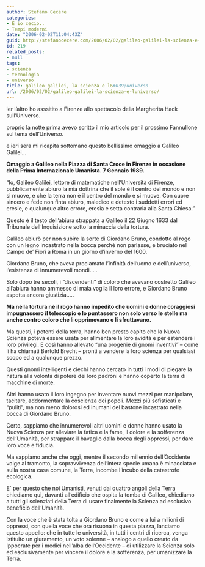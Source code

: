 ```yaml
---
author: Stefano Cecere
categories:
- E io cecio..
- Tempi moderni
date: "2006-02-02T11:04:43Z"
guid: http://stefanocecere.com/2006/02/02/galileo-galilei-la-scienza-e-luniverso/
id: 219
related_posts:
- null
tags:
- scienza
- tecnologia
- universo
title: galileo galilei, la scienza e l&#039;universo
url: /2006/02/02/galileo-galilei-la-scienza-e-luniverso/
---
```


ier l&#8217;altro ho asssitito a Firenze allo spettacolo della Margherita Hack sull&#8217;Universo.
  
proprio la notte prima avevo scritto il mio articolo per il prossimo Fannullone sul tema dell&#8217;Universo.
  
e ieri sera mi ricapita sottomano questo bellissimo omaggio a Galileo Galilei&#8230;

<img src='/wp-content/galileo.jpg' alt='' align='left' />**Omaggio a Galileo nella Piazza di Santa Croce in Firenze in occasione della Prima Internazionale Umanista. 7 Gennaio 1989.**

“Io, Galileo Galilei, lettore di matematiche nell&#8217;Università di Firenze, pubblicamente abiuro la mia dottrina che il sole è il centro del mondo e non si muove, e che la terra non è il centro del mondo e si muove. Con cuore sincero e fede non finta abiuro, maledico e detesto i suddetti errori ed eresie, e qualunque altro errore, eresia e setta contraria alla Santa Chiesa.”

Questo è il testo dell&#8217;abiura strappata a Galileo il 22 Giugno 1633 dal Tribunale dell&#8217;Inquisizione sotto la minaccia della tortura.

Galileo abiurò per non subire la sorte di Giordano Bruno, condotto al rogo con un legno incastrato nella bocca perché non parlasse, e bruciato nel Campo de&#8217; Fiori a Roma in un giorno d&#8217;inverno del 1600.

Giordano Bruno, che aveva proclamato l&#8217;infinità dell&#8217;uomo e dell&#8217;universo, l&#8217;esistenza di innumerevoli mondi&#8230;..

Solo dopo tre secoli, i “discendenti” di coloro che avevano costretto Galileo all&#8217;abiura hanno ammesso di mala voglia il loro errore, e Giordano Bruno aspetta ancora giustizia&#8230;..

**Ma né la tortura né il rogo hanno impedito che uomini e donne coraggiosi impugnassero il telescopio e lo puntassero non solo verso le stelle ma anche contro coloro che li opprimevano e li sfruttavano.**

Ma questi, i potenti della terra, hanno ben presto capito che la Nuova Scienza poteva essere usata per alimentare la loro avidità e per estendere i loro privilegi. E così hanno allevato “una progenie di gnomi inventivi” &#8211; come li ha chiamati Bertold Brecht &#8211; pronti a vendere la loro scienza per qualsiasi scopo ed a qualunque prezzo.

Questi gnomi intelligenti e ciechi hanno cercato in tutti i modi di piegare la natura alla volontà di potere dei loro padroni e hanno coperto la terra di macchine di morte.

Altri hanno usato il loro ingegno per inventare nuovi mezzi per manipolare, tacitare, addormentare la coscienza dei popoli. Mezzi più sofisticati e “puliti”, ma non meno dolorosi ed inumani del bastone incastrato nella bocca di Giordano Bruno.

Certo, sappiamo che innumerevoli altri uomini e donne hanno usato la Nuova Scienza per alleviare la fatica e la fame, il dolore e la sofferenza dell&#8217;Umanità, per strappare il bavaglio dalla bocca degli oppressi, per dare loro voce e fiducia.

Ma sappiamo anche che oggi, mentre il secondo millennio dell&#8217;Occidente volge al tramonto, la sopravvivenza dell&#8217;intera specie umana è minacciata e sulla nostra casa comune, la Terra, incombe l&#8217;incubo della catastrofe ecologica.

E\` per questo che noi Umanisti, venuti dai quattro angoli della Terra chiediamo qui, davanti all&#8217;edificio che ospita la tomba di Galileo, chiediamo a tutti gli scienziati della Terra di usare finalmente la Scienza ad esclusivo beneficio dell&#8217;Umanità.

Con la voce che è stata tolta a Giordano Bruno e come a lui a milioni di oppressi, con quella voce che ora risuona in questa piazza, lanciamo questo appello: che in tutte le università, in tutti i centri di ricerca, venga istituito un giuramento, un voto solenne &#8211; analogo a quello creato da Ippocrate per i medici nell&#8217;alba dell&#8217;Occidente &#8211; di utilizzare la Scienza solo ed esclusivamente per vincere il dolore e la sofferenza, per umanizzare la Terra.